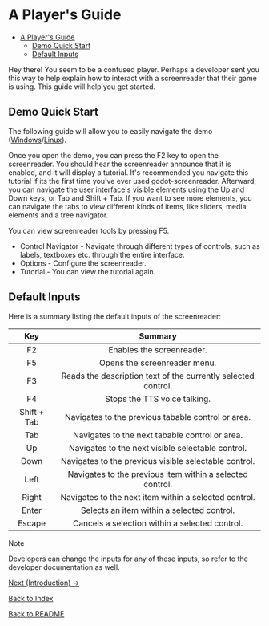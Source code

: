 # A Player's Guide

- [A Player's Guide](#a-player-s-guide)
  * [Demo Quick Start](#demo-quick-start)
  * [Default Inputs](#default-inputs)

Hey there! You seem to be a confused player. Perhaps a developer sent you this way to help explain how to interact with a screenreader that their game is using. This guide will help you get started.

## Demo Quick Start

The following guide will allow you to easily navigate the demo ([Windows](https://github.com/badgernested/godot-screenreader/raw/refs/heads/main/exports/windows/demo.zip)/[Linux](https://github.com/badgernested/godot-screenreader/raw/refs/heads/main/exports/linux/demo.tar.gz)).

Once you open the demo, you can press the F2 key to open the screenreader. You should hear the screenreader announce that it is enabled, and it will display a tutorial. It's recommended you navigate this tutorial if its the first time you've ever used godot-screenreader. Afterward, you can navigate the user interface's visible elements using the Up and Down keys, or Tab and Shift + Tab. If you want to see more elements, you can navigate the tabs to view different kinds of items, like sliders, media elements and a tree navigator.

You can view screenreader tools by pressing F5. 
- Control Navigator - Navigate through different types of controls, such as labels, textboxes etc. through the entire interface.
- Options - Configure the screenreader.
- Tutorial - You can view the tutorial again.

## Default Inputs

Here is a summary listing the default inputs of the screenreader:

| Key          | Summary  |
|:-------------:|:-------------:|
| F2 | Enables the screenreader. |
| F5 | Opens the screenreader menu. |
| F3 | Reads the description text of the currently selected control. |
| F4 | Stops the TTS voice talking. |
| Shift + Tab | Navigates to the previous tabable control or area. |
| Tab | Navigates to the next tabable control or area. |
| Up | Navigates to the next visible selectable control. |
| Down | Navigates to the previous visible selectable control. |
| Left | Navigates to the previous item within a selected control. |
| Right | Navigates to the next item within a selected control. |
| Enter | Selects an item within a selected control. |
| Escape | Cancels a selection within a selected control. |

> [!NOTE]  
> Developers can change the inputs for any of these inputs, so refer to the developer documentation as well.

[Next (Introduction) ->](intro.md)

[Back to Index](index.md)

[Back to README](../../README.md)
